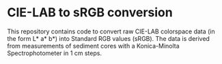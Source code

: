 # CIE-LAB to sRGB conversion

This repository contains code to convert raw CIE-LAB colorspace data (in the form L* a* b*) into Standard RGB values (sRGB). The data is derived from measurements of sediment cores with a Konica-Minolta Spectrophotometer in 1 cm steps. 
